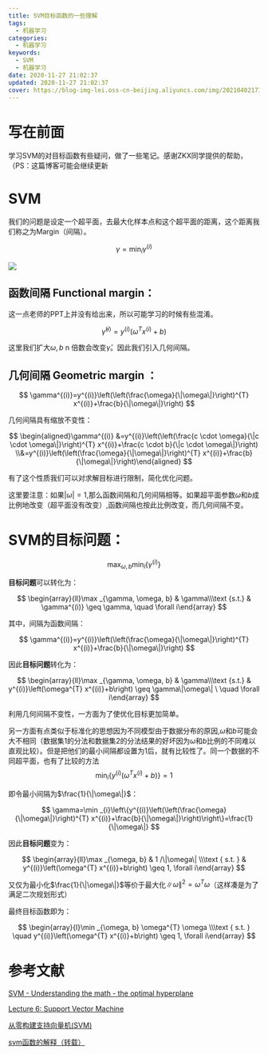 ```yaml
---
title: SVM目标函数的一些理解
tags:
  - 机器学习
categories:
  - 机器学习
keywords:
  - SVM
  - 机器学习
date: 2020-11-27 21:02:37
updated: 2020-11-27 21:02:37
cover: https://blog-img-lei.oss-cn-beijing.aliyuncs.com/img/20210402171400.png
---
```


# 写在前面

学习SVM的对目标函数有些疑问，做了一些笔记。感谢ZKX同学提供的帮助，（PS：这篇博客可能会继续更新

# SVM

我们的问题是设定一个超平面，去最大化样本点和这个超平面的距离，这个距离我们称之为Margin（间隔）。

$$
\gamma=\min _{i} \gamma^{(i)}
$$

![](https://img-blog.csdnimg.cn/20201127212016190.png?x-oss-process=image/watermark,type_ZmFuZ3poZW5naGVpdGk,shadow_10,text_aHR0cHM6Ly9ibG9nLmNzZG4ubmV0L0Fsb25laW5nY2hpbGQ=,size_16,color_FFFFFF,t_70#pic_center)


## 函数间隔 Functional margin： 

这一点老师的PPT上并没有给出来，所以可能学习的时候有些混淆。

$$
\hat{\gamma}^{(i)}=y^{(i)}\left(\omega^{T} x^{(i)}+b\right)
$$

这里我们扩大$\omega,b$ n 倍数会改变$\hat{\gamma}$。因此我们引入几何间隔。

## 几何间隔 Geometric margin ：

$$
\gamma^{(i)}=y^{(i)}\left(\left(\frac{\omega}{\|\omega\|}\right)^{T} x^{(i)}+\frac{b}{\|\omega\|}\right)
$$

几何间隔具有缩放不变性：

$$
\begin{aligned}\gamma^{(i)} &=y^{(i)}\left(\left(\frac{c \cdot \omega}{\|c \cdot \omega\|}\right)^{T} x^{(i)}+\frac{c \cdot b}{\|c \cdot \omega\|}\right) \\&=y^{(i)}\left(\left(\frac{\omega}{\|\omega\|}\right)^{T} x^{(i)}+\frac{b}{\|\omega\|}\right)\end{aligned}
$$

有了这个性质我们可以对求解目标进行限制，简化优化问题。

这里要注意：如果$|\omega|=1$,那么函数间隔和几何间隔相等。如果超平面参数$\omega$和$b$成比例地改变（超平面没有改变）,函数间隔也按此比例改变，而几何间隔不变。

# SVM的目标问题：

$$
\max _{\omega, b} \min _{i}\left\{\gamma^{(i)}\right\}
$$

**目标问题**可以转化为：

$$
\begin{array}{ll}\max _{\gamma, \omega, b} & \gamma\\\text {s.t.} & \gamma^{(i)} \geq \gamma, \quad \forall i\end{array}
$$

其中，间隔为函数间隔：

$$
\gamma^{(i)}=y^{(i)}\left(\left(\frac{\omega}{\|\omega\|}\right)^{T} x^{(i)}+\frac{b}{\|\omega\|}\right)
$$

因此**目标问题**转化为：

$$
\begin{array}{ll}\max _{\gamma, \omega, b} & \gamma\\\text {s.t.} & y^{(i)}\left(\omega^{T} x^{(i)}+b\right) \geq \gamma\|\omega\| \ \quad \forall i\end{array}
$$

利用几何间隔不变性，一方面为了使优化目标更加简单。

另一方面有点类似于标准化的思想因为不同模型由于数据分布的原因,$\omega$和$b$可能会大不相同（数据集1的分法和数据集2的分法结果的好坏因为$\omega$和$b$比例的不同难以直观比较）。但是把他们的最小间隔都设置为1后，就有比较性了。同一个数据的不同超平面，也有了比较的方法
$$
\min _{i}\left\{y^{(i)}\left(\omega^{T} x^{(i)}+b\right)\right\}=1
$$

即令最小间隔为$\frac{1}{\|\omega\|}$：

$$
\gamma=\min _{i}\left\{y^{(i)}\left(\left(\frac{\omega}{\|\omega\|}\right)^{T} x^{(i)}+\frac{b}{\|\omega\|}\right)\right\}=\frac{1}{\|\omega\|}
$$

因此**目标问题**变为：

$$
\begin{array}{ll}\max _{\omega, b} & 1 /\|\omega\| \\\text { s.t. } & y^{(i)}\left(\omega^{T} x^{(i)}+b\right) \geq 1, \forall i\end{array}
$$

又仅为最小化$\frac{1}{\|\omega\|}$等价于最大化$\|\omega\|^{2}=\omega^{T} \omega$（这样凑是为了满足二次规划形式）

最终目标函数即为：

$$
\begin{array}{l}\min _{\omega, b} \omega^{T} \omega \\\text { s.t. } \quad y^{(i)}\left(\omega^{T} x^{(i)}+b\right) \geq 1, \forall i\end{array}
$$

# 参考文献

[SVM - Understanding the math - the optimal hyperplane](https://www.svm-tutorial.com/2015/06/svm-understanding-math-part-3/)

[Lecture 6: Support Vector Machine](https://funglee.github.io/ml/slides/Lecture6-SVM.pdf)

[从零构建支持向量机(SVM)](https://funglee.github.io/ml/ref/svmhao.pdf)

[svm函数的解释（转载）](https://zhuanlan.zhihu.com/p/106024205)